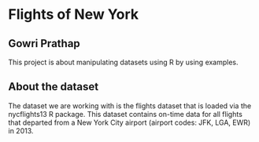 # Flights of New York

## Gowri Prathap

This project is about manipulating datasets using R by using examples.

## About the dataset
The dataset we are working with is the flights dataset that is loaded via the nycflights13 R package. This dataset contains on-time data for all flights that departed from a New York City airport (airport codes: JFK, LGA, EWR) in 2013.